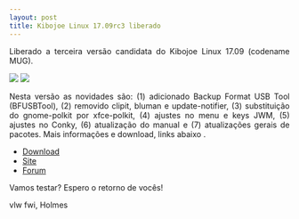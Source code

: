 ```yaml
---
layout: post
title: Kibojoe Linux 17.09rc3 liberado 
---
```


<p style="text-align: justify;">Liberado a terceira versão candidata do Kibojoe Linux 17.09 (codename MUG).</p>

<img src="http://kibojoe.org/img/img3.png">

<img src="http://www.auplod.com/u/opadul9e032.png">

<p style="text-align: justify;">Nesta versão as novidades são: (1) adicionado Backup Format USB Tool (BFUSBTool), (2) removido clipit, bluman e update-notifier, (3) substituição do gnome-polkit por xfce-polkit, (4) ajustes no menu e keys JWM, (5) ajustes no Conky, (6) atualização do manual e (7) atualizações gerais de pacotes. Mais informações e download, links abaixo .</p>

* [Download](http://kibojoe.org/download.html)
* [Site](http://kibojoe.org)
* [Forum](http://forum.kibojoe.org/home)

<p style="text-align: justify;">Vamos testar? Espero o retorno de vocês!</p>

vlw fwi, Holmes
